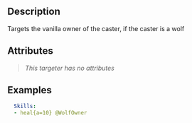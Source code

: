 ## Description
Targets the vanilla owner of the caster, if the caster is a wolf


## Attributes
>*This targeter has no attributes*


## Examples
```yaml
  Skills:
  - heal{a=10} @WolfOwner
```
